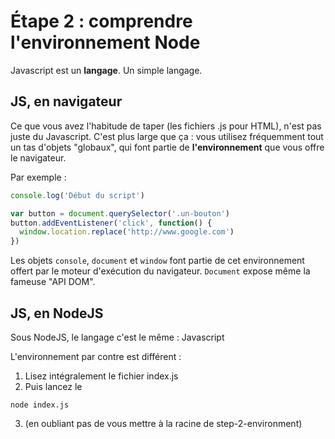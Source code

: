 # Étape 2 : comprendre l'environnement Node

Javascript est un **langage**. Un simple langage.

## JS, en navigateur

Ce que vous avez l'habitude de taper (les fichiers .js pour HTML), n'est pas juste du Javascript. C'est plus large que ça : vous utilisez fréquemment tout un tas d'objets "globaux", qui font partie de **l'environnement** que vous offre le navigateur.

Par exemple :

```js
console.log('Début du script')

var button = document.querySelector('.un-bouton')
button.addEventListener('click', function() {
  window.location.replace('http://www.google.com')
})
```

Les objets `console`, `document` et `window` font partie de cet environnement offert par le moteur d'exécution du navigateur. `Document` expose même la fameuse "API DOM".

## JS, en NodeJS

Sous NodeJS, le langage c'est le même : Javascript

L'environnement par contre est différent :
1. Lisez intégralement le fichier index.js
2. Puis lancez le
  ```
  node index.js
  ```
3. (en oubliant pas de vous mettre à la racine de step-2-environment)